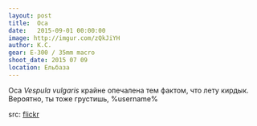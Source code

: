 ```yaml
---
layout: post
title:  Оса
date:   2015-09-01 00:00:00
image: http://imgur.com/zQkJiYH
author: К.С.
gear: E-300 / 35mm macro
shoot_date: 2015 07 09
location: Ельбаза
---
```


Оса _Vespula vulgaris_ крайне опечалена тем фактом, что лету кирдык. Вероятно, ты тоже грустишь, %username%

src: [flickr](https://flic.kr/p/wcR13M)
